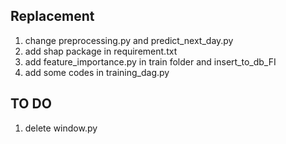 ## Replacement
1. change preprocessing.py and predict_next_day.py
2. add shap package in requirement.txt
3. add feature_importance.py in train folder and insert_to_db_FI
4. add some codes in training_dag.py

## TO DO
1. delete window.py

